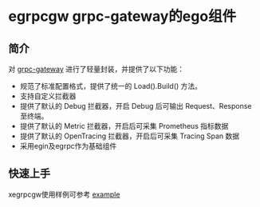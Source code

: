# egrpcgw grpc-gateway的ego组件


## 简介

对 [grpc-gateway](https://github.com/grpc-ecosystem/grpc-gateway) 进行了轻量封装，并提供了以下功能：

- 规范了标准配置格式，提供了统一的 Load().Build() 方法。
- 支持自定义拦截器
- 提供了默认的 Debug 拦截器，开启 Debug 后可输出 Request、Response 至终端。
- 提供了默认的 Metric 拦截器，开启后可采集 Prometheus 指标数据
- 提供了默认的 OpenTracing 拦截器，开启后可采集 Tracing Span 数据
- 采用egin及egrpc作为基础组件

## 快速上手

xegrpcgw使用样例可参考 [example](examples/main.go)

